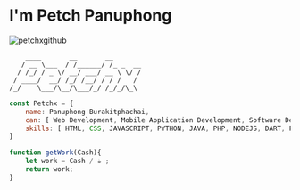 <h1>I'm Petch Panuphong</h1>
<p align="left"> <img src="https://komarev.com/ghpvc/?username=petchxgithub&label=Profile%20views&color=0e75b6&style=flat" alt="petchxgithub" /> </p>

```batch
    ____       __       __
   / __ \___  / /______/ /_ _  __
  / /_/ / _ \/ __/ ___/ __ \ \/ /
 / ____/  __/ /_/ /__/ / / /   /
/_/    \___/\__/\___/_/ /_/_/\_\
```

```javascript
const Petchx = {
    name: Panuphong Burakitphachai,
    can: [ Web Development, Mobile Application Development, Software Development, Ux/Ui Design ],
    skills: [ HTML, CSS, JAVASCRIPT, PYTHON, JAVA, PHP, NODEJS, DART, FLUTTER ],
}
```

```javascript
function getWork(Cash){
    let work = Cash / ☕️ ;
    return work;
}
```
